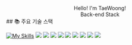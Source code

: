<div align="center">
  Hello! I'm TaeWoong!
</div>
<div align="center">
  Back-end Stack
</div>
## 📚 주요 기술 스택

[![My Skills](https://skillicons.dev/icons?i=idea,java,mysql&pipeline=5)](https://skillicons.dev)
<img src="https://s3.us-west-2.amazonaws.com/secure.notion-static.com/7f217b6e-761d-4904-bfb8-e3d46296322e/image_344.png?X-Amz-Algorithm=AWS4-HMAC-SHA256&X-Amz-Content-Sha256=UNSIGNED-PAYLOAD&X-Amz-Credential=AKIAT73L2G45EIPT3X45%2F20220914%2Fus-west-2%2Fs3%2Faws4_request&X-Amz-Date=20220914T132928Z&X-Amz-Expires=86400&X-Amz-Signature=117497c91e03446e523b381031ab983538ea1c99c3ee8d5bdf013df22179655b&X-Amz-SignedHeaders=host&response-content-disposition=filename%20%3D%22image%2520344.png%22&x-id=GetObject">
<img src="https://s3.us-west-2.amazonaws.com/secure.notion-static.com/ac76cef9-7b9e-4e95-b653-37386dc4ff37/Group_806.png?X-Amz-Algorithm=AWS4-HMAC-SHA256&X-Amz-Content-Sha256=UNSIGNED-PAYLOAD&X-Amz-Credential=AKIAT73L2G45EIPT3X45%2F20220914%2Fus-west-2%2Fs3%2Faws4_request&X-Amz-Date=20220914T133057Z&X-Amz-Expires=86400&X-Amz-Signature=8ecc5394c1085a615e8d81036bf2fd1bed5289e6ad31a9d9fd94255348651209&X-Amz-SignedHeaders=host&response-content-disposition=filename%20%3D%22Group%2520806.png%22&x-id=GetObject" >
<img src="https://s3.us-west-2.amazonaws.com/secure.notion-static.com/aa8b56f6-9fdf-498b-908c-628fcabdf908/Group_807.png?X-Amz-Algorithm=AWS4-HMAC-SHA256&X-Amz-Content-Sha256=UNSIGNED-PAYLOAD&X-Amz-Credential=AKIAT73L2G45EIPT3X45%2F20220914%2Fus-west-2%2Fs3%2Faws4_request&X-Amz-Date=20220914T133123Z&X-Amz-Expires=86400&X-Amz-Signature=7a1f3cca9ec6d048fb331fb830a544c18e723547639a68ecf9eb6b7498c7cd80&X-Amz-SignedHeaders=host&response-content-disposition=filename%20%3D%22Group%2520807.png%22&x-id=GetObject" >
<img src="https://s3.us-west-2.amazonaws.com/secure.notion-static.com/9e15d795-b55f-4544-b02d-890a12229dff/Group_808.png?X-Amz-Algorithm=AWS4-HMAC-SHA256&X-Amz-Content-Sha256=UNSIGNED-PAYLOAD&X-Amz-Credential=AKIAT73L2G45EIPT3X45%2F20220914%2Fus-west-2%2Fs3%2Faws4_request&X-Amz-Date=20220914T133141Z&X-Amz-Expires=86400&X-Amz-Signature=9ff258158c7d0aefdd328995768951f97262bfc19c5af1b1c035d4b4ce2931db&X-Amz-SignedHeaders=host&response-content-disposition=filename%20%3D%22Group%2520808.png%22&x-id=GetObject" >
<img src="https://s3.us-west-2.amazonaws.com/secure.notion-static.com/67bc5760-acb2-4d13-8bdf-0b0d642fa2b0/Group_810.png?X-Amz-Algorithm=AWS4-HMAC-SHA256&X-Amz-Content-Sha256=UNSIGNED-PAYLOAD&X-Amz-Credential=AKIAT73L2G45EIPT3X45%2F20220914%2Fus-west-2%2Fs3%2Faws4_request&X-Amz-Date=20220914T133154Z&X-Amz-Expires=86400&X-Amz-Signature=f489926afe8746171e37c3024f69a96d66b0009d9b1930336865cab80a363b23&X-Amz-SignedHeaders=host&response-content-disposition=filename%20%3D%22Group%2520810.png%22&x-id=GetObject" >
<img src="https://s3.us-west-2.amazonaws.com/secure.notion-static.com/7ad5fef3-e7ec-4f07-b353-f70218f00d45/Group_812.png?X-Amz-Algorithm=AWS4-HMAC-SHA256&X-Amz-Content-Sha256=UNSIGNED-PAYLOAD&X-Amz-Credential=AKIAT73L2G45EIPT3X45%2F20220914%2Fus-west-2%2Fs3%2Faws4_request&X-Amz-Date=20220914T133207Z&X-Amz-Expires=86400&X-Amz-Signature=afa853ab3b4a8ae321878ffb6749983048a3efafb86fabade083797d5e56031b&X-Amz-SignedHeaders=host&response-content-disposition=filename%20%3D%22Group%2520812.png%22&x-id=GetObject" >
<img src="https://s3.us-west-2.amazonaws.com/secure.notion-static.com/b1211d9b-5573-43e2-88dc-4ac1643894e3/image_341.png?X-Amz-Algorithm=AWS4-HMAC-SHA256&X-Amz-Content-Sha256=UNSIGNED-PAYLOAD&X-Amz-Credential=AKIAT73L2G45EIPT3X45%2F20220914%2Fus-west-2%2Fs3%2Faws4_request&X-Amz-Date=20220914T133223Z&X-Amz-Expires=86400&X-Amz-Signature=b766aa48eae596381c577b14c2777680e114d3b68a0996a0f9e45cdd47bc65c4&X-Amz-SignedHeaders=host&response-content-disposition=filename%20%3D%22image%2520341.png%22&x-id=GetObject" >
<img src="https://s3.us-west-2.amazonaws.com/secure.notion-static.com/895545a5-b5b3-4515-80dd-902973cf3e02/image_345.png?X-Amz-Algorithm=AWS4-HMAC-SHA256&X-Amz-Content-Sha256=UNSIGNED-PAYLOAD&X-Amz-Credential=AKIAT73L2G45EIPT3X45%2F20220914%2Fus-west-2%2Fs3%2Faws4_request&X-Amz-Date=20220914T133240Z&X-Amz-Expires=86400&X-Amz-Signature=b5407d1f26070a4885a6d7f0590ffbdcff5f71107a8559fcde32b21b0688a5c1&X-Amz-SignedHeaders=host&response-content-disposition=filename%20%3D%22image%2520345.png%22&x-id=GetObject" >
<img src="https://s3.us-west-2.amazonaws.com/secure.notion-static.com/b68c5b7c-2198-4f71-add7-eba22a7cd7c3/image_346.png?X-Amz-Algorithm=AWS4-HMAC-SHA256&X-Amz-Content-Sha256=UNSIGNED-PAYLOAD&X-Amz-Credential=AKIAT73L2G45EIPT3X45%2F20220914%2Fus-west-2%2Fs3%2Faws4_request&X-Amz-Date=20220914T133250Z&X-Amz-Expires=86400&X-Amz-Signature=b7bc39875e5afff2e2c2d288b4c9cb86c0d37c9087130c5b335de387a63d70ae&X-Amz-SignedHeaders=host&response-content-disposition=filename%20%3D%22image%2520346.png%22&x-id=GetObject" >
